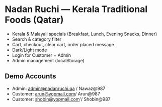 # Nadan Ruchi — Kerala Traditional Foods (Qatar)
- Kerala & Malayali specials (Breakfast, Lunch, Evening Snacks, Dinner)
- Search & category filter
- Cart, checkout, clear cart, order placed message
- Dark/Light mode
- Login for Customer + Admin 
- Admin management (localStorage)



## Demo Accounts
- Admin: admin@nadanruchi.qa / Nawaz@987
- Customer: arun@yopmail.com/ Arun@987
- Customer: shobin@yopmail.com'/ Shobin@987



